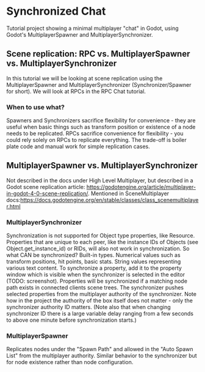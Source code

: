# Synchronized Chat
Tutorial project showing a minimal multiplayer "chat" in Godot, using Godot's MultiplayerSpawner and MultiplayerSynchronizer.

## Scene replication: RPC vs. MultiplayerSpawner vs. MultiplayerSynchronizer
In this tutorial we will be looking at scene replication using the MultiplayerSpawner and MultiplayerSynchronizer (Synchronizer/Spawner for short). We will look at RPCs in the RPC Chat tutorial.

### When to use what?
Spawners and Synchronizers sacrifice flexibility for convenience - they are useful when basic things such as transform position or existence of a node needs to be replicated.
RPCs sacrifice convenience for flexibility - you could rely solely on RPCs to replicate everything. The trade-off is boiler plate code and manual work for simple replication cases.

## MultiplayerSpawner vs. MultiplayerSynchronizer
Not described in the docs under High Level Multiplayer, but described in a Godot scene replication article: https://godotengine.org/article/multiplayer-in-godot-4-0-scene-replication/. Mentioned in SceneMultiplayer docs:https://docs.godotengine.org/en/stable/classes/class_scenemultiplayer.html

### MultiplayerSynchronizer
Synchronization is not supported for Object type properties, like Resource.
Properties that are unique to each peer, like the instance IDs of Objects (see Object.get_instance_id) or RIDs, will also not work in synchronization.
So what CAN be synchronized? Built-in types. Numerical values such as transform positions, hit points, basic stats. String values representing various text content.
To synchronize a property, add it to the property window which is visible when the synchronizer is selected in the editor (TODO: screenshot). Properties will be synchronized if a matching node path exists in connected clients scene trees.
The synchronizer pushes selected properties from the multiplayer authority of the synchronizer. Note how in the project the authority of the box itself does not matter - only the synchronizer authority ID matters. (Note also that when changing synchronizer ID there is a large variable delay ranging from a few seconds to above one minute before synchronization starts.)

### MultiplayerSpawner
Replicates nodes under the "Spawn Path" and allowed in the "Auto Spawn List" from the multiplayer authority. Similar behavior to the synchronizer but for node existence rather than node configuration.